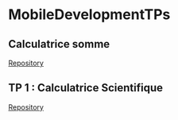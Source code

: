 # MobileDevelopmentTPs

## Calculatrice somme 
[Repository](https://github.com/sokainadaabal/MobileDevelopmentTPs/tree/main/CalculatriceSomme)
## TP 1 : Calculatrice Scientifique

[Repository](https://github.com/sokainadaabal/MobileDevelopmentTPs/tree/main/CalculatriceScientifique)
